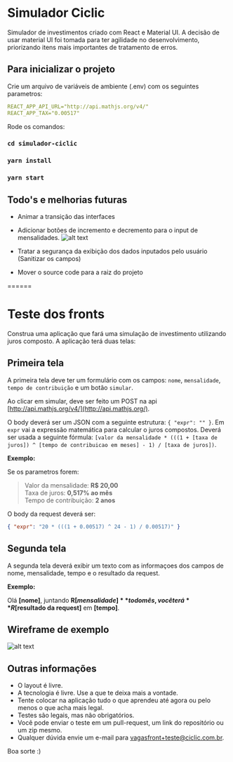 # Simulador Ciclic

Simulador de investimentos criado com React e Material UI.
A decisão de usar material UI foi tomada para ter agilidade no desenvolvimento, priorizando itens mais importantes de tratamento de erros.

## Para inicializar o projeto

Crie um arquivo de variáveis de ambiente (.env) com os seguintes parametros:

```yml
REACT_APP_API_URL="http://api.mathjs.org/v4/"
REACT_APP_TAX="0.00517"
```

Rode os comandos:

### `cd simulador-ciclic`
### `yarn install`
### `yarn start`


## Todo's e melhorias futuras

- Animar a transição das interfaces
- Adicionar botões de incremento e decremento para o input de mensalidades. 
![alt text](https://ibb.co/KmWkVSJ)

- Tratar a segurança da exibição dos dados inputados pelo usuário (Sanitizar os campos)
- Mover o source code para a raiz do projeto


======

# Teste dos fronts

Construa uma aplicação que fará uma simulação de investimento utilizando juros composto. A aplicação terá duas telas:

## Primeira tela

A primeira tela deve ter um formulário com os campos: `nome`, `mensalidade`, `tempo de contribuição` e um botão `simular`.

Ao clicar em simular, deve ser feito um POST na api [http://api.mathjs.org/v4/](http://api.mathjs.org/).

O body deverá ser um JSON com a seguinte estrutura: `{ "expr": "" }`. Em `expr` vai a expressão matemática para calcular o juros compostos. Deverá  ser usada a seguinte fórmula: `[valor da mensalidade * (((1 + [taxa de juros]) ^ [tempo de contribuicao em meses] - 1) / [taxa de juros])`.

**Exemplo:**

Se os parametros forem: 

> Valor da mensalidade: **R$ 20,00**<br/>
> Taxa de juros: **0,517% ao mês**<br/>
> Tempo de contribuição: **2 anos**

O body da request deverá ser:

```json
{ "expr": "20 * (((1 + 0.00517) ^ 24 - 1) / 0.00517)" }
```

## Segunda tela

A segunda tela deverá exibir um texto com as informaçoes dos campos de nome, mensalidade, tempo e o resultado da request. 

**Exemplo:**

Olá **[nome]**, juntando **R$[mensalidade]** todo mês, você terá **R$[resultado da request]** em **[tempo]**.

## Wireframe de exemplo

![alt text](wireframe.png)

## Outras informações

- O layout é livre.
- A tecnologia é livre. Use a que te deixa mais a vontade.
- Tente colocar na aplicação tudo o que aprendeu até agora ou pelo menos o que acha mais legal.
- Testes são legais, mas não obrigatórios.
- Você pode enviar o teste em um pull-request, um link do repositório ou um zip mesmo.
- Qualquer dúvida envie um e-mail para [vagasfront+teste@ciclic.com.br](mailto:vagasfront+teste@ciclic.com.br?subject=Me%20ajuda%20fronts).

Boa sorte :)
